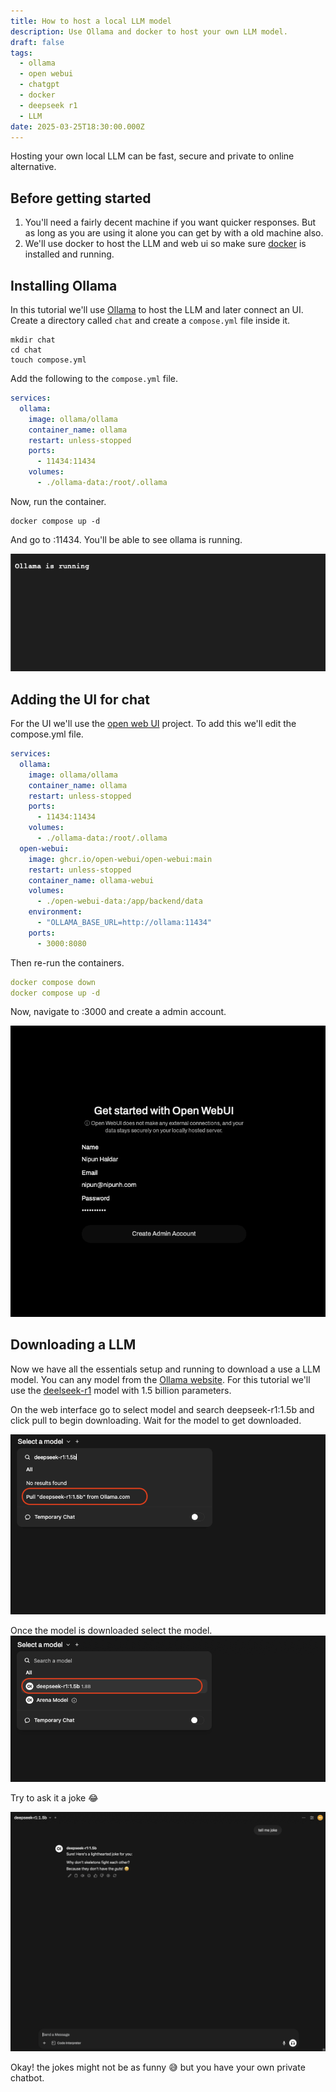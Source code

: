 ```yaml
---
title: How to host a local LLM model
description: Use Ollama and docker to host your own LLM model.
draft: false
tags:
  - ollama
  - open webui
  - chatgpt
  - docker
  - deepseek r1
  - LLM
date: 2025-03-25T18:30:00.000Z
---
```


Hosting your own local LLM can be fast, secure and private to online alternative.

## Before getting started

1. You'll need a fairly decent machine if you want quicker responses. But as long as you are using it alone you can get by with a old machine also.
2. We'll use docker to host the LLM and web ui so make sure [docker](https://docs.docker.com/engine/install/) is installed and running.

## Installing Ollama

In this tutorial we'll use [Ollama](https://ollama.com) to host the LLM and later connect an UI. Create a directory called `chat` and create a `compose.yml` file inside it.

```shell
mkdir chat
cd chat
touch compose.yml
```

Add the following to the `compose.yml` file.

```yaml
services:
  ollama:
    image: ollama/ollama
    container_name: ollama
    restart: unless-stopped
    ports:
      - 11434:11434
    volumes:
      - ./ollama-data:/root/.ollama
```

Now, run the container.

```shell
docker compose up -d
```

And go to <ip>:11434. You'll be able to see ollama is running.

![](1.webp)

## Adding the UI for chat

For the UI we'll use the [open web UI](https://github.com/open-webui/open-webui) project. To add this we'll edit the compose.yml file.

```yaml
services:
  ollama:
    image: ollama/ollama
    container_name: ollama
    restart: unless-stopped
    ports:
      - 11434:11434
    volumes:
      - ./ollama-data:/root/.ollama
  open-webui:
    image: ghcr.io/open-webui/open-webui:main
    restart: unless-stopped
    container_name: ollama-webui
    volumes:
      - ./open-webui-data:/app/backend/data
    environment:
      - "OLLAMA_BASE_URL=http://ollama:11434"
    ports:
      - 3000:8080
```

Then re-run the containers.

```yaml
docker compose down
docker compose up -d
```

Now, navigate to <ip>:3000 and create a admin account.

![](2.webp)

## Downloading a LLM

Now we have all the essentials setup and running to download a use a LLM model. You can any model from the [Ollama website](https://ollama.com). For this tutorial we'll use the [deelseek-r1](https://ollama.com/library/deepseek-r1:1.5b) model with 1.5 billion parameters.

On the web interface go to select model and search deepseek-r1:1.5b and click pull to begin downloading. Wait for the model to get downloaded.

![](4.webp)

Once the model is downloaded select the model.![](5.webp)

Try to ask it a joke 😂

![](6.webp)

Okay! the jokes might not be as funny 😅 but you have your own private chatbot.
